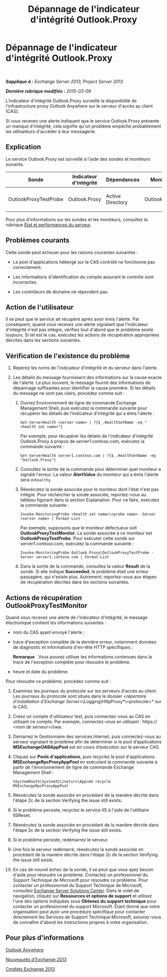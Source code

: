 ﻿---
title: Dépannage de l'indicateur d'intégrité Outlook.Proxy
TOCTitle: Dépannage de l'indicateur d'intégrité Outlook.Proxy
ms:assetid: a85585c9-433e-4aa4-b016-28782a18144e
ms:mtpsurl: https://technet.microsoft.com/fr-fr/library/ms.exch.scom.outlook.proxy(v=EXCHG.150)
ms:contentKeyID: 53276475
ms.date: 02/05/2016
mtps_version: v=EXCHG.150
ms.translationtype: HT
---

# Dépannage de l'indicateur d'intégrité Outlook.Proxy

 

_**Sapplique à :** Exchange Server 2013, Project Server 2013_

_**Dernière rubrique modifiée :** 2015-03-09_

L'indicateur d'intégrité Outlook.Proxy surveille la disponibilité de l'infrastructure proxy Outlook Anywhere sur le serveur d'accès au client (CAS).

Si vous recevez une alerte indiquant que le service Outlook.Proxy présente un manque d'intégrité, cela signifie qu'un problème empêche probablement les utilisateurs d'accéder à leur messagerie.

## Explication

Le service Outlook.Proxy est surveillé à l'aide des sondes et moniteurs suivants.


<table>
<colgroup>
<col style="width: 25%" />
<col style="width: 25%" />
<col style="width: 25%" />
<col style="width: 25%" />
</colgroup>
<thead>
<tr class="header">
<th>Sonde</th>
<th>Indicateur d'intégrité</th>
<th>Dépendances</th>
<th>Moniteurs associés</th>
</tr>
</thead>
<tbody>
<tr class="odd">
<td><p>OutlookProxyTestProbe</p></td>
<td><p>Outlook.Proxy</p></td>
<td><p>Active Directory</p></td>
<td><p>OutlookProxyTestMonitor</p></td>
</tr>
</tbody>
</table>


Pour plus d'informations sur les sondes et les moniteurs, consultez la rubrique [État et performances du serveur](https://technet.microsoft.com/fr-fr/library/jj150551\(v=exchg.150\)).

## Problèmes courants

Cette sonde peut échouer pour les raisons courantes suivantes :

  - Le pool d'applications hébergé sur le CAS contrôlé ne fonctionne pas correctement.

  - Les informations d'identification du compte assurant le contrôle sont incorrectes.

  - Les contrôleurs de domaine ne répondent pas.

## Action de l'utilisateur

Il se peut que le service ait récupéré après avoir émis l'alerte. Par conséquent, quand vous recevez une alerte signalant que l'indicateur d'intégrité n'est pas intègre, vérifiez tout d'abord que le problème existe toujours. Si tel est le cas, exécutez les actions de récupération appropriées décrites dans les sections suivantes.

## Vérification de l'existence du problème

1.  Repérez les noms de l'indicateur d'intégrité et du serveur dans l'alerte.

2.  Les détails du message fournissent des informations sur la cause exacte de l'alerte. Le plus souvent, le message fournit des informations de dépannage suffisantes pour identifier la cause première. Si les détails du message ne sont pas clairs, procédez comme suit :
    
    1.  Ouvrez Environnement de ligne de commande Exchange Management Shell, puis exécutez la commande suivante pour récupérer les détails de l'indicateur d'intégrité qui a émis l'alerte :
        
            Get-ServerHealth <server name> | ?{$_.HealthSetName -eq "<health set name>"}
        
        Par exemple, pour récupérer les détails de l'indicateur d'intégrité Outlook.Proxy à propos de server1.contoso.com, exécutez la commande suivante :
        
            Get-ServerHealth server1.contoso.com | ?{$_.HealthSetName -eq "Outlook.Proxy"}
    
    2.  Consultez la sortie de la commande pour déterminer quel moniteur a signalé l'erreur. La valeur **AlertValue** du moniteur qui a émis l'alerte sera `Unhealthy`.
    
    3.  Réexécutez la sonde associée pour le moniteur dont l'état n'est pas intègre. Pour rechercher la sonde associée, reportez-vous au tableau figurant dans la section Explanation. Pour ce faire, exécutez la commande suivante :
        
            Invoke-MonitoringProbe <health set name>\<probe name> -Server <server name> | Format-List
        
        Par exemple, supposons que le moniteur défectueux soit **OutlookProxyTestMonitor**. La sonde associée à ce moniteur est **OutlookProxyTestProbe**. Pour exécuter cette sonde sur server1.contoso.com, exécutez la commande suivante :
        
            Invoke-MonitoringProbe Outlook.Proxy\OutlookProxyTestProbe -Server server1.contoso.com | Format-List
    
    4.  Dans la sortie de la commande, consultez la valeur **Result** de la sonde. Si elle indique **Succeeded**, le problème était une erreur passagère, qui n'existe plus. Autrement, reportez-vous aux étapes de récupération décrites dans les sections suivantes.

## Actions de récupération OutlookProxyTestMonitor

Quand vous recevez une alerte de l'indicateur d'intégrité, le message électronique contient les informations suivantes :

  - nom du CAS ayant envoyé l'alerte ;

  - trace d'exception complète de la dernière erreur, notamment données de diagnostic et informations d'en-tête HTTP spécifiques ;  
    
    **Remarque**   Vous pouvez utiliser les informations contenues dans la trace de l'exception complète pour résoudre le problème.

  - heure et date du problème.

Pour résoudre ce problème, procédez comme suit :

1.  Examinez les journaux du protocole sur les serveurs d'accès au client. Les journaux du protocole sont situés dans le dossier *\<répertoire d'installation d'Exchange Server\>*\\Logging\\HttpProxy*\\\<protocole\>* sur le CAS.

2.  Créez un compte d'utilisateur test, puis connectez-vous au CAS en utilisant ce compte. Par exemple, connectez-vous en utilisant : https:// *\<nom de serveur\>*/owa.

3.  Démarrez le Gestionnaire des services Internet, puis connectez-vous au serveur signalant le problème afin de déterminer si le pool d’applications **MSExchangeOABAppPool** est en cours d’exécution sur le serveur CAS.

4.  Cliquez sur **Pools d'applications**, puis recyclez le pool d'applications **MSExchangeRpcProxyAppPool** en exécutant la commande suivante à partir de l'environnement de ligne de commande Exchange Management Shell :
    
        %SystemRoot%\System32\inetsrv\Appcmd recycle MSExchangeRpcProxyAppPool

5.  Réexécutez la sonde associée en procédant de la manière décrite dans l'étape 2c de la section Verifying the issue still exists.

6.  Si le problème persiste, recyclez le service IIS à l'aide de l'utilitaire IISReset.

7.  Réexécutez la sonde associée en procédant de la manière décrite dans l'étape 2c de la section Verifying the issue still exists.

8.  Si le problème persiste, redémarrez le serveur.

9.  Une fois le serveur redémarré, réexécutez la sonde associée en procédant de la manière décrite dans l'étape 2c de la section Verifying the issue still exists.

10. En cas de nouvel échec de la sonde, il se peut que vous ayez besoin d'aide pour résoudre ce problème. Contactez un professionnel du Support Technique de Microsoft pour résoudre ce problème. Pour contacter un professionnel du Support Technique de Microsoft, consultez [Exchange Server Solutions Center](http://go.microsoft.com/fwlink/p/?linkid=180809). Dans le volet de navigation, cliquez sur **Ressources et options de support** et utilisez l'une des options indiquées sous **Obtenez du support technique** pour contacter un professionnel du support Microsoft. Étant donné que votre organisation peut avoir une procédure spécifique pour contacter directement les Services de Support Technique Microsoft, assurez-vous de connaître d'abord les instructions propres à votre organisation.

## Pour plus d'informations

[Outlook Anywhere](https://technet.microsoft.com/fr-fr/library/bb123741\(v=exchg.150\))

[Nouveautés d'Exchange 2013](https://technet.microsoft.com/fr-fr/library/jj150540\(v=exchg.150\))

[Cmdlets Exchange 2013](https://technet.microsoft.com/fr-fr/library/bb124413\(v=exchg.150\))

